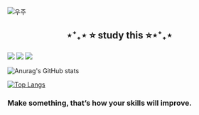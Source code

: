 ![우주](https://user-images.githubusercontent.com/50413112/105368338-c5250000-5c44-11eb-9a01-5a8c95186bba.jpg)
                              
<h2 align="center">⋆⁺₊⋆ ⭐ study this ⭐⋆⁺₊⋆</h2>
      
<img src="https://img.shields.io/badge/MySQL-4479A1?style=flat-square&logo=MySQL&logoColor=white"/></a> <img src="https://img.shields.io/badge/JAVA-007396?style=flat-square&logo=JAVA&logoColor=white"/></a>  <img src="https://img.shields.io/badge/C++-00599C?style=flat-square&logo=C++&logoColor=white"/></a>
<p align="center"></a>  
 
  
![Anurag's GitHub stats](https://github-readme-stats.vercel.app/api?username=ekrndjaak&show_icons=true&theme=radical)
           
[![Top Langs](https://github-readme-stats.vercel.app/api/top-langs/?username=ekrndjaak&langs_count=10&layout=compact&theme=dark)](https://github.com/chltmdgh522/chltmdgh522)
<h3>Make something, that’s how your skills will improve.</h3>
